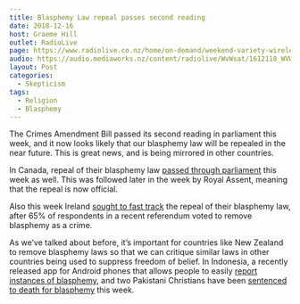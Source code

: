 ```yaml
---
title: Blasphemy Law repeal passes second reading
date: 2018-12-16
host: Graeme Hill
outlet: RadioLive
page: https://www.radiolive.co.nz/home/on-demand/weekend-variety-wireless/2018/12/weekend-variety-wireless--in-case-you-missed-sunday-161218-final.html
audio: https://audio.mediaworks.nz/content/radiolive/WvWsat/1612118_WVW_Skepticalthoughts.mp3
layout: Post
categories:
  - Skepticism
tags:
  - Religion
  - Blasphemy
---
```


The Crimes Amendment Bill passed its second reading in parliament this week, and it now looks likely that our blasphemy law will be repealed in the near future. This is great news, and is being mirrored in other countries.

<!-- more -->

In Canada, repeal of their blasphemy law [passed through parliament](https://www.bchumanist.ca/canada_repeals_blasphemy_law) this week as well. This was followed later in the week by Royal Assent, meaning that the repeal is now official.

Also this week Ireland [sought to fast track](https://www.thejournal.ie/justice-minister-to-seek-fast-tracking-of-blasphemy-bill-4386078-Dec2018/) the repeal of their blasphemy law, after 65% of respondents in a recent referendum voted to remove blasphemy as a crime.

As we’ve talked about before, it’s important for countries like New Zealand to remove blasphemy laws so that we can critique similar laws in other countries being used to suppress freedom of belief. In Indonesia, a recently released app for Android phones that allows people to easily [report instances of blasphemy](https://dailycaller.com/2018/12/14/google-free-speech-indonesia/), and two Pakistani Christians have been [sentenced to death for blasphemy](https://www.vaticannews.va/en/world/news/2018-12/pakistan-christians-death-sentence-qaisar-amoon.html) this week.
